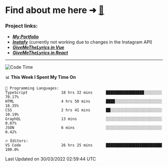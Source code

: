 # Find about me here ➜ [🧑](https://pauabella.dev)

### Project links:
- ***[My Portfolio](https://pauabella.dev)***
- ***[Instafy](https://instafy.me)*** (currently not working due to changes in the Instagram API)
- ***[GiveMeTheLyrics in Vue](https://lyrics.pauabella.dev)***
- ***[GiveMeTheLyrics in React](https://pauabella.dev/GiveMeTheLyrics)***

---
<!--START_SECTION:waka-->
![Code Time](http://img.shields.io/badge/Code%20Time-897%20hrs%2032%20mins-blue)

📊 **This Week I Spent My Time On** 

```text
💬 Programming Languages: 
TypeScript               18 hrs 32 mins      █████████████████░░░░░░░░   70.17% 
HTML                     4 hrs 50 mins       ████░░░░░░░░░░░░░░░░░░░░░   18.35% 
CSS                      2 hrs 41 mins       ██░░░░░░░░░░░░░░░░░░░░░░░   10.19% 
GraphQL                  13 mins             ░░░░░░░░░░░░░░░░░░░░░░░░░   0.87% 
JSON                     6 mins              ░░░░░░░░░░░░░░░░░░░░░░░░░   0.42%

🔥 Editors: 
VS Code                  26 hrs 25 mins      █████████████████████████   100.0%

```


 Last Updated on 30/03/2022 02:59:44 UTC
<!--END_SECTION:waka-->
